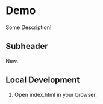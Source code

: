 # Demo
Some Description!

## Subheader

New.

## Local Development

1. Open index.html in your browser.